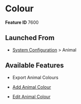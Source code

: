 # Colour

**Feature ID** 7600

## Launched From

- [System Configuration](System%20Configuration.md) > Animal

## Available Features

- Export Animal Colours

- [Add Animal Colour](Add%20Animal%20Colour.md)

- [Edit Animal Colour](Edit%20Animal%20Colour.md)



































































